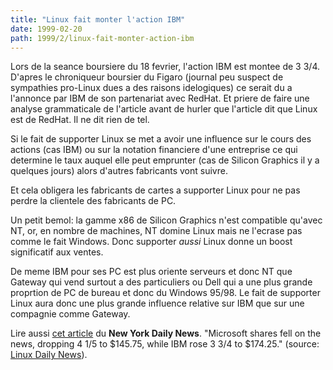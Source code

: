 ```yaml
---
title: "Linux fait monter l'action IBM"
date: 1999-02-20
path: 1999/2/linux-fait-monter-action-ibm
---
```


<P>Lors de la seance boursiere du 18 fevrier, l'action IBM est montee de
3 3/4.  D'apres le chroniqueur boursier du Figaro (journal peu suspect
de sympathies pro-Linux dues a des raisons idelogiques) ce serait du a
l'annonce par IBM de son partenariat avec RedHat.  Et priere de faire
une analyse grammaticale de l'article avant de hurler que l'article
dit que Linux est de RedHat.  Il ne dit rien de tel.</P>

<P>Si le fait de supporter Linux se met a avoir une influence sur le
cours des actions (cas IBM) ou sur la notation financiere d'une
entreprise ce qui determine le taux auquel elle peut emprunter (cas de
Silicon Graphics il y a quelques jours) alors d'autres fabricants
vont suivre.</P>

<P>Et cela obligera les fabricants de cartes a supporter Linux pour ne
pas perdre la clientele des fabricants de PC.</P>

<P>Un petit bemol: la gamme x86 de Silicon Graphics n'est compatible
qu'avec NT, or, en nombre de machines, NT domine Linux mais ne l'ecrase
pas comme le fait Windows.  Donc supporter <EM>aussi</EM> Linux donne
un boost significatif aux ventes.</P>

<P>De meme IBM pour ses PC est plus oriente serveurs et donc NT que
Gateway qui vend surtout a des particuliers ou Dell qui a une plus
grande proprtion de PC de bureau et donc du Windows 95/98.  Le fait de
supporter Linux aura donc une plus grande influence relative sur IBM
que sur une compagnie comme Gateway.</P>

<P>
Lire aussi <A HREF="http://www.mostnewyork.com/1999-02-19/News_and_Views/Media_and_Business/a-20063.asp">cet
article</A> du <B>New York Daily News</B>.  "Microsoft shares fell on
the news, dropping 4 1/5 to $145.75, while IBM rose 3 3/4 to $174.25."
(source: <A HREF="http://lwn.net/daily/">Linux Daily News</A>).
</P>


